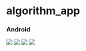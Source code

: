 # algorithm_app


### Android
![](https://github.com/chirag-goel360/Algorithm_App/blob/main/android1.jpg)
![](https://github.com/chirag-goel360/Algorithm_App/blob/main/android2.jpg)
![](https://github.com/chirag-goel360/Algorithm_App/blob/main/android3.jpg)
![](https://github.com/chirag-goel360/Algorithm_App/blob/main/android4.jpg)

